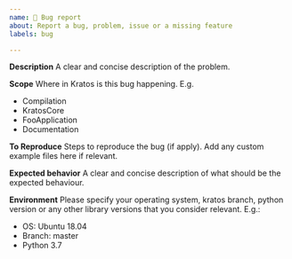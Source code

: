 ```yaml
---
name: 🐛 Bug report
about: Report a bug, problem, issue or a missing feature
labels: bug

---
```


**Description**
A clear and concise description of the problem.

**Scope**
Where in Kratos is this bug happening. 
E.g.
- Compilation
- KratosCore
- FooApplication
- Documentation

**To Reproduce**
Steps to reproduce the bug (if apply). Add any custom example files here if relevant.

**Expected behavior**
A clear and concise description of what should be the expected behaviour.

**Environment**
Please specify your operating system, kratos branch, python version or any other library versions that you consider relevant.
E.g.:
- OS: Ubuntu 18.04
- Branch: master
- Python 3.7
